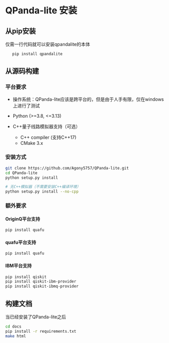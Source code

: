 # QPanda-lite 安装

## 从pip安装

仅需一行代码就可以安装qpandalite的本体

```bash
   pip install qpandalite
```

## 从源码构建

### 平台要求

- 操作系统：QPanda-lite应该是跨平台的，但是由于人手有限，仅在windows上进行了测试

- Python (>=3.8, <=3.13)
   
- C++量子线路模拟器支持（可选）
   - C++ compiler (支持C++17)
   - CMake 3.x

### 安装方式

```bash
git clone https://github.com/Agony5757/QPanda-lite.git
cd QPanda-lite
python setup.py install

# 无C++模拟器（不需要安装C++编译环境）
python setup.py install --no-cpp
```

### 额外要求

#### OriginQ平台支持

```bash
pip install quafu
```

#### quafu平台支持

```bash
pip install quafu
```

#### IBM平台支持
```bash
pip install qiskit
pip install qiskit-ibm-provider
pip install qiskit-ibmq-provider
```


## 构建文档
当已经安装了QPanda-lite之后
```bash
cd docs
pip install -r requirements.txt
make html
```